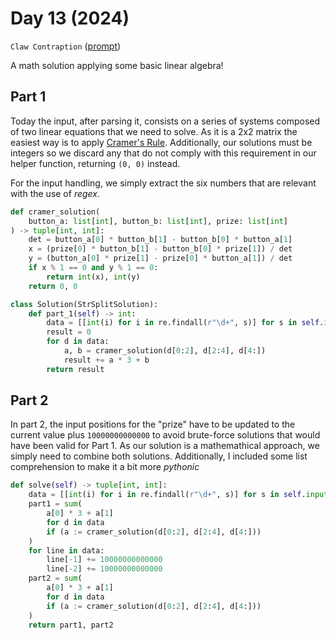 # Day 13 (2024)

`Claw Contraption` ([prompt](https://adventofcode.com/2024/day/13))

A math solution applying some basic linear algebra!

## Part 1
Today the input, after parsing it, consists on a series of systems composed of two linear equations that we need to solve. As it is a 2x2 matrix the easiest way is to apply [Cramer's Rule](https://en.wikipedia.org/wiki/Cramer%27s_rule). Additionally, our solutions must be integers so we discard any that do not comply with this requirement in our helper function, returning `(0, 0)` instead.

For the input handling, we simply extract the six numbers that are relevant with the use of *regex*.
```py
def cramer_solution(
    button_a: list[int], button_b: list[int], prize: list[int]
) -> tuple[int, int]:
    det = button_a[0] * button_b[1] - button_b[0] * button_a[1]
    x = (prize[0] * button_b[1] - button_b[0] * prize[1]) / det
    y = (button_a[0] * prize[1] - prize[0] * button_a[1]) / det
    if x % 1 == 0 and y % 1 == 0:
        return int(x), int(y)
    return 0, 0

class Solution(StrSplitSolution):
    def part_1(self) -> int:
        data = [[int(i) for i in re.findall(r"\d+", s)] for s in self.input]
        result = 0
        for d in data:
            a, b = cramer_solution(d[0:2], d[2:4], d[4:])
            result += a * 3 + b
        return result
```

## Part 2
In part 2, the input positions for the "prize" have to be updated to the current value plus `10000000000000` to avoid brute-force solutions that would have been valid for Part 1. As our solution is a mathemathical approach, we simply need to combine both solutions. Additionally, I included some list comprehension to make it a bit more *pythonic*

```py
def solve(self) -> tuple[int, int]:
    data = [[int(i) for i in re.findall(r"\d+", s)] for s in self.input]
    part1 = sum(
        a[0] * 3 + a[1]
        for d in data
        if (a := cramer_solution(d[0:2], d[2:4], d[4:]))
    )
    for line in data:
        line[-1] += 10000000000000
        line[-2] += 10000000000000
    part2 = sum(
        a[0] * 3 + a[1]
        for d in data
        if (a := cramer_solution(d[0:2], d[2:4], d[4:]))
    )
    return part1, part2

```
